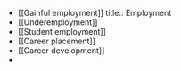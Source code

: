 - [[Gainful employment]]
  title:: Employment
- [[Underemployment]]
- [[Student employment]]
- [[Career placement]]
- [[Career development]]
-
